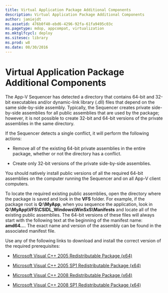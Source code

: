 ```yaml
---
title: Virtual Application Package Additional Components
description: Virtual Application Package Additional Components
author: jamiejdt
ms.assetid: 476b0f40-ebd6-4296-92fa-61fa9495c03c
ms.pagetype: mdop, appcompat, virtualization
ms.mktglfcycl: deploy
ms.sitesec: library
ms.prod: w8
ms.date: 08/30/2016
---
```



# Virtual Application Package Additional Components


The App-V Sequencer has detected a directory that contains 64-bit and 32-bit executables and/or dynamic-link library (.dll) files that depend on the same side-by-side assembly. Typically, the Sequencer creates private side-by-side assemblies for all public assemblies that are used by the package; however, it is not possible to create 32-bit and 64-bit versions of the private assemblies in the same directory.

If the Sequencer detects a single conflict, it will perform the following actions:

-   Remove all of the existing 64-bit private assemblies in the entire package, whether or not the directory has a conflict.

-   Create only 32-bit versions of the private side-by-side assemblies.

You should natively install public versions of all the required 64-bit assemblies on the computer running the Sequencer and on all App-V client computers.

To locate the required existing public assemblies, open the directory where the package is saved and look in the **VFS** folder. For example, if the package root is **Q:\\MyApp**, when you sequence the application, look in **Q:\\MyApp\\VFS\\CSIDL\_Windows\\WinSxS\\Manifests** and locate all of the existing public assemblies. The 64-bit versions of these files will always start with the following text at the beginning of the manifest name: **amd64…**. The exact name and version of the assembly can be found in the associated manifest file.

Use any of the following links to download and install the correct version of the required prerequisites:

-   [Microsoft Visual C++ 2005 Redistributable Package (x64)](https://go.microsoft.com/fwlink/?LinkId=152697)

-   [Microsoft Visual C++ 2005 SP1 Redistributable Package (x64)](https://go.microsoft.com/fwlink/?LinkId=152698)

-   [Microsoft Visual C++ 2008 Redistributable Package (x64)](https://go.microsoft.com/fwlink/?LinkId=152699)

-   [Microsoft Visual C++ 2008 SP1 Redistributable Package (x64)](https://go.microsoft.com/fwlink/?LinkId=152700)

 

 





